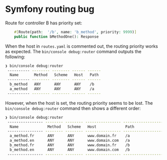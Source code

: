 # Symfony routing bug

Route for controller B has priority set:

```php
    #[Route(path:  '/b', name: 'b_method', priority: 9999)]
    public function bMethodOne(): Response
```

When the host in `routes.yaml` is commented out, the routing priority works as expected. The `bin/console debug:router` command outputs the following:

```bash
❯ bin/console debug:router
 ---------- -------- -------- ------ ------
  Name       Method   Scheme   Host   Path
 ---------- -------- -------- ------ ------
  b_method   ANY      ANY      ANY    /b
  a_method   ANY      ANY      ANY    /a
 ---------- -------- -------- ------ ------
```

However, when the host is set, the routing priority seems to be lost. The `bin/console debug:router` command then shows a different order:

```bash
❯ bin/console debug:router
 ---------------- -------- -------- ---------------- --------------------------
  Name             Method   Scheme   Host             Path
 ---------------- -------- -------- ---------------- --------------------------
  a_method.fr      ANY      ANY      www.domain.fr    /a
  a_method.en      ANY      ANY      www.domain.com   /a
  b_method.fr      ANY      ANY      www.domain.fr    /b
  b_method.en      ANY      ANY      www.domain.com   /b
 ---------------- -------- -------- ---------------- --------------------------
```
